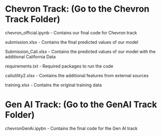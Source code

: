 # Chevron Track: (Go to the Chevron Track Folder)

chevron_official.ipynb - Contains our final code for Chevron track

submission.xlsx - Contains the final predicted values of our model

Submission_Cali.xlsx - Contains the predicted values of our model with the additional California Data

requirements.txt - Required packages to run the code

cailutility2.xlsx - Contains the additional features from external sources

training.xlsx - Contains the original training data

# Gen AI Track: (Go to the GenAI Track Folder)

chevronGenAi.ipybn - Contains the final code for the Gen AI track
